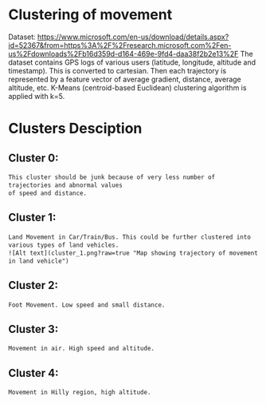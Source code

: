 # Clustering of movement
Dataset: https://www.microsoft.com/en-us/download/details.aspx?id=52367&from=https%3A%2F%2Fresearch.microsoft.com%2Fen-us%2Fdownloads%2Fb16d359d-d164-469e-9fd4-daa38f2b2e13%2F
The dataset contains GPS logs of various users (latitude, longitude, altitude and timestamp). This is converted to cartesian. 
Then each trajectory is represented by a feature vector of average gradient, distance, average altitude, etc. K-Means (centroid-based Euclidean) clustering algorithm is applied with k=5.
# Clusters Desciption
## Cluster 0: 
    This cluster should be junk because of very less number of trajectories and abnormal values 
    of speed and distance.

## Cluster 1:
    Land Movement in Car/Train/Bus. This could be further clustered into various types of land vehicles.
    ![Alt text](cluster_1.png?raw=true "Map showing trajectory of movement in land vehicle")
## Cluster 2: 
    Foot Movement. Low speed and small distance.

## Cluster 3:
    Movement in air. High speed and altitude.

## Cluster 4:
    Movement in Hilly region, high altitude.
